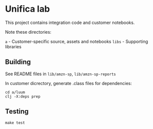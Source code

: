 # Unifica lab

This project contains integration code and customer notebooks.

Note these directories:

`a` - Customer-specific source, assets and notebooks
`libs` - Supporting libraries

## Building

See README files in `lib/amzn-sp`, `lib/amzn-sp-reports`

In customer dicrectory, generate .class files for dependencies:

```
cd a/luum
clj -X:deps prep
```

## Testing

```
make test
```

